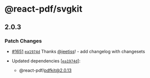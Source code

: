 # @react-pdf/svgkit

## 2.0.3
### Patch Changes



- [#1651](https://github.com/diegomura/react-pdf/pull/1651) [`ea1974d`](https://github.com/diegomura/react-pdf/commit/ea1974d420c870f0c3b63f0f6f297663e5ee7573) Thanks [@jeetiss](https://github.com/jeetiss)! - add changelog with changesets

- Updated dependencies [[`ea1974d`](https://github.com/diegomura/react-pdf/commit/ea1974d420c870f0c3b63f0f6f297663e5ee7573)]:
  - @react-pdf/pdfkit@2.0.13
